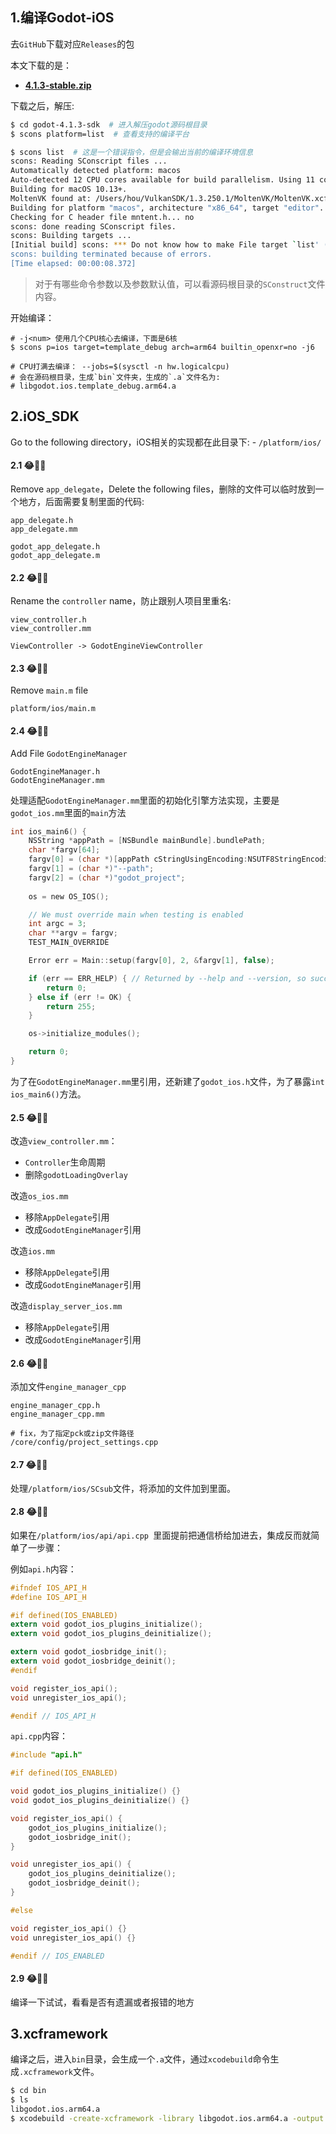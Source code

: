 ## 1.编译Godot-iOS

去`GitHub`下载对应`Releases`的包

本文下载的是：
- [**4.1.3-stable.zip**](https://github.com/godotengine/godot/releases)

下载之后，解压:

```bash
$ cd godot-4.1.3-sdk  # 进入解压godot源码根目录
$ scons platform=list  # 查看支持的编译平台

$ scons list  # 这是一个错误指令，但是会输出当前的编译环境信息
scons: Reading SConscript files ...
Automatically detected platform: macos
Auto-detected 12 CPU cores available for build parallelism. Using 11 cores by default. You can override it with the -j argument.
Building for macOS 10.13+.
MoltenVK found at: /Users/hou/VulkanSDK/1.3.250.1/MoltenVK/MoltenVK.xcframework/macos-arm64_x86_64/
Building for platform "macos", architecture "x86_64", target "editor".
Checking for C header file mntent.h... no
scons: done reading SConscript files.
scons: Building targets ...
[Initial build] scons: *** Do not know how to make File target `list' (/Users/hou/Desktop/godot-4.1.3-sdk/list).  Stop.
scons: building terminated because of errors.
[Time elapsed: 00:00:08.372]
```

> 对于有哪些命令参数以及参数默认值，可以看源码根目录的`SConstruct`文件内容。

开始编译：

```shell
# -j<num> 使用几个CPU核心去编译，下面是6核
$ scons p=ios target=template_debug arch=arm64 builtin_openxr=no -j6

# CPU打满去编译： --jobs=$(sysctl -n hw.logicalcpu)
# 会在源码根目录，生成`bin`文件夹，生成的`.a`文件名为:
# libgodot.ios.template_debug.arm64.a
```

## 2.iOS_SDK

Go to the following directory，iOS相关的实现都在此目录下:
    - `/platform/ios/`

#### 2.1 😂🌳🍎
Remove `app_delegate`，Delete the following files，删除的文件可以临时放到一个地方，后面需要复制里面的代码:

```
app_delegate.h
app_delegate.mm

godot_app_delegate.h
godot_app_delegate.m
```

#### 2.2 😂🌳🍎
Rename the `controller` name，防止跟别人项目里重名:

```
view_controller.h
view_controller.mm

ViewController -> GodotEngineViewController
```

#### 2.3 😂🌳🍎
Remove `main.m` file
```
platform/ios/main.m
```

#### 2.4 😂🌳🍎
Add File `GodotEngineManager`

```
GodotEngineManager.h
GodotEngineManager.mm
```

处理适配`GodotEngineManager.mm`里面的初始化引擎方法实现，主要是`godot_ios.mm`里面的`main`方法


```c
int ios_main6() {
    NSString *appPath = [NSBundle mainBundle].bundlePath;
    char *fargv[64];
    fargv[0] = (char *)[appPath cStringUsingEncoding:NSUTF8StringEncoding];
    fargv[1] = (char *)"--path";
    fargv[2] = (char *)"godot_project";
    
    os = new OS_IOS();

    // We must override main when testing is enabled
    int argc = 3;
    char **argv = fargv;
    TEST_MAIN_OVERRIDE

    Error err = Main::setup(fargv[0], 2, &fargv[1], false);

    if (err == ERR_HELP) { // Returned by --help and --version, so success.
        return 0;
    } else if (err != OK) {
        return 255;
    }

    os->initialize_modules();

    return 0;
}
```

为了在`GodotEngineManager.mm`里引用，还新建了`godot_ios.h`文件，为了暴露`int ios_main6()`方法。

#### 2.5 😂🌳🍎

改造`view_controller.mm`：
 - `Controller`生命周期
 - 删除`godotLoadingOverlay`

改造`os_ios.mm`
 - 移除`AppDelegate`引用
 - 改成`GodotEngineManager`引用

改造`ios.mm`
 - 移除`AppDelegate`引用
 - 改成`GodotEngineManager`引用

改造`display_server_ios.mm`
 - 移除`AppDelegate`引用
 - 改成`GodotEngineManager`引用

#### 2.6 😂🌳🍎

添加文件`engine_manager_cpp`
```
engine_manager_cpp.h
engine_manager_cpp.mm

# fix，为了指定pck或zip文件路径
/core/config/project_settings.cpp
```

#### 2.7 😂🌳🍎
处理`/platform/ios/SCsub`文件，将添加的文件加到里面。


#### 2.8 😂🌳🍎
如果在`/platform/ios/api/api.cpp `里面提前把通信桥给加进去，集成反而就简单了一步骤：

例如`api.h`内容：

```c
#ifndef IOS_API_H
#define IOS_API_H

#if defined(IOS_ENABLED)
extern void godot_ios_plugins_initialize();
extern void godot_ios_plugins_deinitialize();

extern void godot_iosbridge_init();
extern void godot_iosbridge_deinit();
#endif

void register_ios_api();
void unregister_ios_api();

#endif // IOS_API_H
```

`api.cpp`内容：

```c
#include "api.h"

#if defined(IOS_ENABLED)

void godot_ios_plugins_initialize() {}
void godot_ios_plugins_deinitialize() {}

void register_ios_api() {
	godot_ios_plugins_initialize();
    godot_iosbridge_init();
}

void unregister_ios_api() {
	godot_ios_plugins_deinitialize();
    godot_iosbridge_deinit();
}

#else

void register_ios_api() {}
void unregister_ios_api() {}

#endif // IOS_ENABLED
```

#### 2.9 😂🌳🍎
编译一下试试，看看是否有遗漏或者报错的地方


## 3.xcframework
编译之后，进入`bin`目录，会生成一个`.a`文件，通过`xcodebuild`命令生成`.xcframework`文件。

```sh
$ cd bin
$ ls
libgodot.ios.arm64.a
$ xcodebuild -create-xcframework -library libgodot.ios.arm64.a -output GodotEngine.xcframework
```
